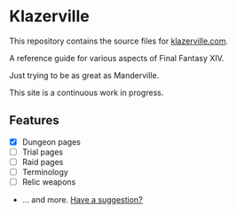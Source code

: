 
# Klazerville

This repository contains the source files for [klazerville.com](https://klazerville.com).

A reference guide for various aspects of Final Fantasy XIV.

Just trying to be as great as Manderville.

This site is a continuous work in progress.

## Features

- [x] Dungeon pages
- [ ] Trial pages
- [ ] Raid pages
- [ ] Terminology
- [ ] Relic weapons
- ... and more. [Have a suggestion?](https://github.com/haothitran/klazerville/issues)
